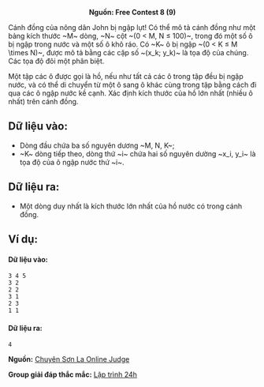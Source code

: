 **<center>Nguồn: Free Contest 8 (9)</center>**

Cánh đồng của nông dân John bị ngập lụt! Có thể mô tả cánh đồng như một bảng kích thước ~M~ dòng, ~N~ cột ~(0 < M, N ≤ 100)~, trong đó một số ô bị ngập trong nước và một số ô khô ráo. Có ~K~ ô bị ngập ~(0 < K ≤ M \times N)~, được mô tả bằng các cặp số ~(x_k; y_k)~ là tọa độ của chúng. Các tọa độ đôi một phân biệt.

Một tập các ô được gọi là hồ, nếu như tất cả các ô trong tập đều bị ngập nước, và có thể di chuyển từ một ô sang ô khác cùng trong tập bằng cách đi qua các ô ngập nước kề cạnh. Xác định kích thước của hồ lớn nhất (nhiều ô nhất) trên cánh đồng.

## Dữ liệu vào:
- Dòng đầu chứa ba số nguyên dương ~M, N, K~;
- ~K~ dòng tiếp theo, dòng thứ ~i~ chứa hai số nguyên dường ~x_i, y_i~ là tọa độ của ô ngập nước thứ ~i~.

## Dữ liệu ra:
- Một dòng duy nhất là kích thước lớn nhất của hồ nước có trong cánh đồng.

## Ví dụ:
#### Dữ liệu vào:
```
3 4 5
3 2
2 2
3 1
2 3
1 1
```

#### Dữ liệu ra:
```
4
```
**Nguồn:** [Chuyên Sơn La Online Judge](http://csloj.ddns.net/)

**Group giải đáp thắc mắc:** [Lập trình 24h](https://www.facebook.com/groups/1386904321519984)